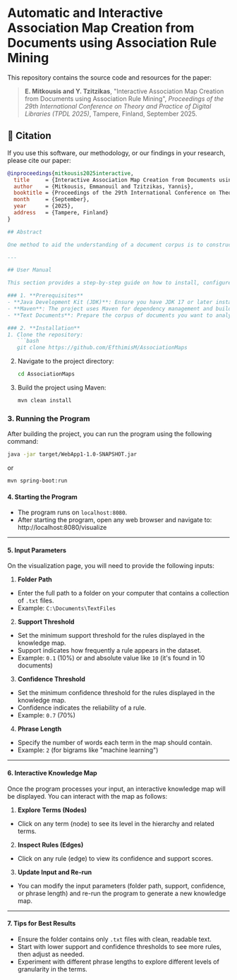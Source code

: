 # Automatic and Interactive Association Map Creation from Documents using Association Rule Mining

This repository contains the source code and resources for the paper:

> **E. Mitkousis and Y. Tzitzikas**, "Interactive Association Map Creation from Documents using Association Rule Mining", *Proceedings of the 29th International Conference on Theory and Practice of Digital Libraries (TPDL 2025)*, Tampere, Finland, September 2025.

## 📖 Citation

If you use this software, our methodology, or our findings in your research, please cite our paper:

```bibtex
@inproceedings{mitkousis2025interactive,
  title     = {Interactive Association Map Creation from Documents using Association Rule Mining},
  author    = {Mitkousis, Emmanouil and Tzitzikas, Yannis},
  booktitle = {Proceedings of the 29th International Conference on Theory and Practice of Digital Libraries (TPDL 2025)},
  month     = {September},
  year      = {2025},
  address   = {Tampere, Finland}
}

## Abstract

One method to aid the understanding of a document corpus is to construct automatically a knowledge map for that corpus by analyzing the contents of the documents. Several methods have been proposed in the literature for this task. In this paper, we investigate a method for automatic knowledge map construction that is based on **Association Rule Mining (ARM)**. ARM was originally proposed for databases and structured data as a method for data mining, e.g., for market basket analysis. In this work, we explore its application to unstructured text documents.

---

## User Manual

This section provides a step-by-step guide on how to install, configure, and use the software.

### 1. **Prerequisites**
- **Java Development Kit (JDK)**: Ensure you have JDK 17 or later installed on your system.
- **Maven**: The project uses Maven for dependency management and building. Make sure Maven is installed.
- **Text Documents**: Prepare the corpus of documents you want to analyze. Supported formats: `.txt` or any plain text format.

### 2. **Installation**
1. Clone the repository:
   ```bash
   git clone https://github.com/EfthimisM/AssociationMaps
   ```
2. Navigate to the project directory:
   ```bash
   cd AssociationMaps
   ```
3. Build the project using Maven:
   ```bash
   mvn clean install
   ```

### 3. **Running the Program**
After building the project, you can run the program using the following command:
   ```bash
   java -jar target/WebApp1-1.0-SNAPSHOT.jar
   ```
   or 
   ```bash
   mvn spring-boot:run
   ```
#### 4. Starting the Program
- The program runs on `localhost:8080`.
- After starting the program, open any web browser and navigate to:
  http://localhost:8080/visualize

---

#### 5. Input Parameters
On the visualization page, you will need to provide the following inputs:

1. **Folder Path**
- Enter the full path to a folder on your computer that contains a collection of `.txt` files.
- Example: `C:\Documents\TextFiles`

2. **Support Threshold**
- Set the minimum support threshold for the rules displayed in the knowledge map.
- Support indicates how frequently a rule appears in the dataset.
- Example: `0.1` (10%) or and absolute value like `10` (it's found in 10 documents)

3. **Confidence Threshold**
- Set the minimum confidence threshold for the rules displayed in the knowledge map.
- Confidence indicates the reliability of a rule.
- Example: `0.7` (70%)

4. **Phrase Length**
- Specify the number of words each term in the map should contain.
- Example: `2` (for bigrams like "machine learning")

---

#### 6. Interactive Knowledge Map
Once the program processes your input, an interactive knowledge map will be displayed. You can interact with the map as follows:

1. **Explore Terms (Nodes)**
- Click on any term (node) to see its level in the hierarchy and related terms.

2. **Inspect Rules (Edges)**
- Click on any rule (edge) to view its confidence and support scores.

3. **Update Input and Re-run**
- You can modify the input parameters (folder path, support, confidence, or phrase length) and re-run the program to generate a new knowledge map.

---

#### 7. Tips for Best Results
- Ensure the folder contains only `.txt` files with clean, readable text.
- Start with lower support and confidence thresholds to see more rules, then adjust as needed.
- Experiment with different phrase lengths to explore different levels of granularity in the terms.
